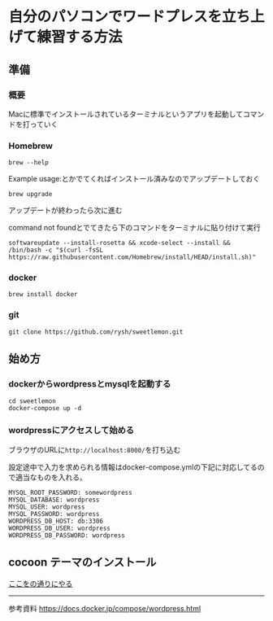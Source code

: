 # 自分のパソコンでワードプレスを立ち上げて練習する方法

## 準備

### 概要
Macに標準でインストールされているターミナルというアプリを起動してコマンドを打っていく

### Homebrew

```
brew --help
```
Example usage:とかでてくればインストール済みなのでアップデートしておく
```
brew upgrade
```
アップデートが終わったら次に進む

command not foundとでてきたら下のコマンドをターミナルに貼り付けて実行
```
softwareupdate --install-rosetta && xcode-select --install && /bin/bash -c "$(curl -fsSL https://raw.githubusercontent.com/Homebrew/install/HEAD/install.sh)"
```

### docker
```
brew install docker
```

### git
```
git clone https://github.com/rysh/sweetlemon.git
```

## 始め方

### dockerからwordpressとmysqlを起動する
```
cd sweetlemon
docker-compose up -d
```

### wordpressにアクセスして始める
ブラウザのURLに```http://localhost:8000/```を打ち込む

設定途中で入力を求められる情報はdocker-compose.ymlの下記に対応してるので適当なものを入れる。
```
MYSQL_ROOT_PASSWORD: somewordpress
MYSQL_DATABASE: wordpress
MYSQL_USER: wordpress
MYSQL_PASSWORD: wordpress
WORDPRESS_DB_HOST: db:3306
WORDPRESS_DB_USER: wordpress
WORDPRESS_DB_PASSWORD: wordpress
```

## cocoon テーマのインストール
[ここをの通りにやる](https://wp-cocoon.com/theme-install/)



---
参考資料
https://docs.docker.jp/compose/wordpress.html
